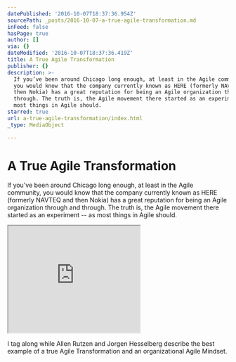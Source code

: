 ```yaml
---
datePublished: '2016-10-07T18:37:36.954Z'
sourcePath: _posts/2016-10-07-a-true-agile-transformation.md
inFeed: false
hasPage: true
author: []
via: {}
dateModified: '2016-10-07T18:37:36.419Z'
title: A True Agile Transformation
publisher: {}
description: >-
  If you’ve been around Chicago long enough, at least in the Agile community,
  you would know that the company currently known as HERE (formerly NAVTEQ and
  then Nokia) has a great reputation for being an Agile organization through and
  through. The truth is, the Agile movement there started as an experiment – as
  most things in Agile should.
starred: true
url: a-true-agile-transformation/index.html
_type: MediaObject

---
```

# A True Agile Transformation

If you've been around Chicago long enough, at least in the Agile community, you would know that the company currently known as HERE (formerly NAVTEQ and then Nokia) has a great reputation for being an Agile organization through and through. The truth is, the Agile movement there started as an experiment -- as most things in Agile should.

<iframe src="https://the-grid.github.io/ed-userhtml/?g=eJxlkEtuwzAMRK8iaO_QLVIXKOJcpdCHiYlQpCHJcN3TV0527m44jxgOeKFbdglNqRvjaL3miPnLiApaU3IYLcBUE390M7sN84nJl01OQRNg8hgBZyoaESjCeXg7fw49TEj3qcJ738NKsU4wNFUnTAilOokuxy6RELiltkM_FUQbX5IXRwwblifZL-5kzsjq4i5Fv11siVT2KVLGUEkFvAuPtcU2twsuTAg1LwjWvKqMtnWx5llmtMOuS8jKTHIfrag1xjHreluYG0AUs6J_UD26SX-Plv7bKQfneoHXl69_WuyFNw" height="244" style=""></iframe>

I tag along while Allen Rutzen and Jorgen Hesselberg describe the best example of a true Agile Transformation and an organizational Agile Mindset.